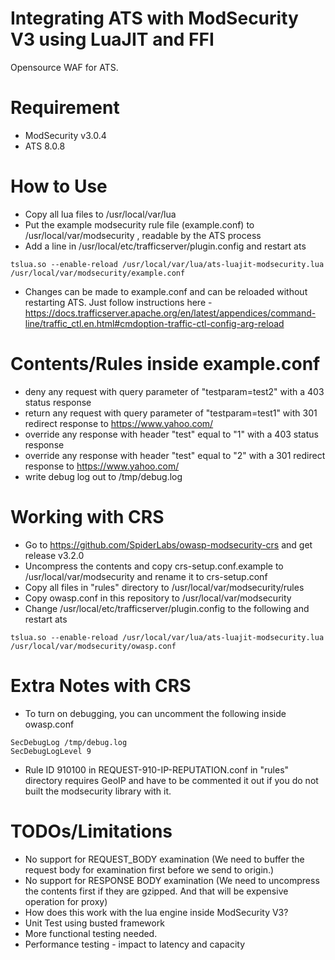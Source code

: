 Integrating ATS with ModSecurity V3 using LuaJIT and FFI
====

Opensource WAF for ATS.

Requirement 
====
 - ModSecurity v3.0.4 
 - ATS 8.0.8 

How to Use
====
 - Copy all lua files to /usr/local/var/lua
 - Put the example modsecurity rule file (example.conf) to /usr/local/var/modsecurity , readable by the ATS process
 - Add a line in /usr/local/etc/trafficserver/plugin.config and restart ats

```
tslua.so --enable-reload /usr/local/var/lua/ats-luajit-modsecurity.lua /usr/local/var/modsecurity/example.conf
```

 - Changes can be made to example.conf and can be reloaded without restarting ATS. Just follow instructions here - https://docs.trafficserver.apache.org/en/latest/appendices/command-line/traffic_ctl.en.html#cmdoption-traffic-ctl-config-arg-reload 

Contents/Rules inside example.conf
====
 - deny any request with query parameter of "testparam=test2" with a 403 status response 
 - return any request with query parameter of "testparam=test1" with 301 redirect response to https://www.yahoo.com/
 - override any response with header "test" equal to "1" with a 403 status response
 - override any response with header "test" equal to "2" with a 301 redirect response to https://www.yahoo.com/
 - write debug log out to /tmp/debug.log

Working with CRS
====
 - Go to https://github.com/SpiderLabs/owasp-modsecurity-crs and get release v3.2.0
 - Uncompress the contents and copy crs-setup.conf.example to /usr/local/var/modsecurity and rename it to crs-setup.conf
 - Copy all files in "rules" directory to /usr/local/var/modsecurity/rules
 - Copy owasp.conf in this repository to /usr/local/var/modsecurity
 - Change /usr/local/etc/trafficserver/plugin.config to the following and restart ats

```
tslua.so --enable-reload /usr/local/var/lua/ats-luajit-modsecurity.lua /usr/local/var/modsecurity/owasp.conf
``` 

Extra Notes with CRS
====
 - To turn on debugging, you can uncomment the following inside owasp.conf

```
SecDebugLog /tmp/debug.log
SecDebugLogLevel 9
```

- Rule ID 910100 in REQUEST-910-IP-REPUTATION.conf in "rules" directory requires GeoIP and have to be commented it out if you do not built the modsecurity library with it.


TODOs/Limitations
====
 - No support for REQUEST_BODY examination (We need to buffer the request body for examination first before we send to
   origin.)
 - No support for RESPONSE BODY examination (We need to uncompress the contents first if they are
   gzipped. And that will be expensive operation for proxy)
 - How does this work with the lua engine inside ModSecurity V3?
 - Unit Test using busted framework
 - More functional testing needed.
 - Performance testing - impact to latency and capacity 

